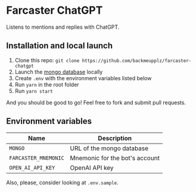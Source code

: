 # Farcaster ChatGPT

Listens to mentions and replies with ChatGPT.

## Installation and local launch

1. Clone this repo: `git clone https://github.com/backmeupplz/farcaster-chatgpt`
2. Launch the [mongo database](https://www.mongodb.com/) locally
3. Create `.env` with the environment variables listed below
4. Run `yarn` in the root folder
5. Run `yarn start`

And you should be good to go! Feel free to fork and submit pull requests.

## Environment variables

| Name                 | Description                    |
| -------------------- | ------------------------------ |
| `MONGO`              | URL of the mongo database      |
| `FARCASTER_MNEMONIC` | Mnemonic for the bot's account |
| `OPEN_AI_API_KEY`    | OpenAI API key                 |

Also, please, consider looking at `.env.sample`.

